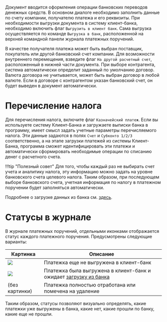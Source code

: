 ﻿Документ вводится оформления операции банковских переводов денежных средств. В основном диалоге необходимо заполнить данные по счету компании, получателю платежа и его реквизиты. При необходимости выгрузки документа в систему клиент-банка, необходимо включить флаг `Выгрузить в клиент банк`. Сама выгрузка осуществляется по команде `Выгрузка в банк`, расположенной на верхней командной панели журнала платежных поручений.

В качестве получателя платежа может быть выбран поставщик, покупатель или другой банковский счет компании. Для возможности внутреннего перемещения, взведите флаг `На другой расчетный счет`, расположенный в нижней части документа. При выборе контрагента, система  автоматически определит заданный по умолчанию договор. Валюта договора не учитывается, может быть выбран договор в любой валюте. Если в договоре с контрагентом указан банковский счет, он будет выведен в документ автоматически.

# Перечисление налога

Для перечисления налога, включите флаг `Казначейский платеж`. Если вы используете систему Клиент-Банка и загружаете выписки банка в программу, имеет смысл задать учетные параметры перечисляемого налога. Эти данные задаются в полях `Счет` и `Субконто 1/2/3` соответственно, а на этапе загрузки платежей из системы Клиент-Банка, программа сможет идентифицировать эти платежи и автоматически сформировать необходимые операции по списанию денег с расчетного счета.

!!!tip "Полезный совет"
    Для того, чтобы каждый раз не выбирать счет учета и аналитику налога, эту информацию можно задать на уровне банковского счета целевого налога. Таким образом, при последующем выборе банковского счета, учетная информация по налогу в платежном поручении будет заполняться автоматически.

Подробнее о загрузке данных из банка см. [здесь](/d/LoadPayments).

# Статусы в журнале

В журнале платежных поручений, отдельными иконками отображается статус каждого платежного поручения. Предусмотрены следующие варианты:

|Картинка|Описание|
|--|--|
|![](/img/payment_order_unload.png)|Платежка еще не выгружена в клиент-банк|
|![](/img/payment_order_download.png)|Платежка была выгружена в клиент-банк и ожидает [загрузку из банка](/d/LoadPayments)|
|(без картинки)|Платежка полностью отработана или помечена на удаление|

Таким образом, статусы позволяют визуально определять, какие платежки уже выгружены в банка, какие нет, какие прошли по банку, какие еще не прошли.
